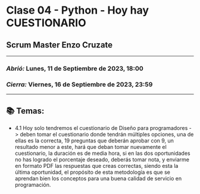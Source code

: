 # Clase 04 - Python - Hoy hay CUESTIONARIO
## Scrum Master Enzo Cruzate

---

### *Abrió:* Lunes, 11 de Septiembre de 2023, 18:00
### *Cierra:* Viernes, 16 de Septiembre de 2023, 23:59

---

## 📚 Temas:

- 4.1 Hoy solo tendremos el cuestionario de Diseño para programadores -> deben tomar el cuestionario donde tendrán múltiples opciones, una de ellas es la correcta, 19 preguntas que deberán aprobar con 9, un resultado menor a este, hará que deban tomar nuevamente el cuestionario, la duración es de media hora, si en las dos oportunidades no has logrado el porcentaje deseado, deberás tomar nota, y enviarme en formato PDF las respuestas que creas correctas, siendo esta la última oportunidad, el propósito de esta metodología es que se aprendan bien los conceptos para una buena calidad de servicio en programación.

<br>



